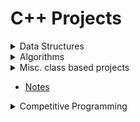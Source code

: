 # C++ Projects

<details>
   <summary> Data Structures </summary>

1.  [Linked list class](DataStructures/LinkedList/include/list.hpp)
2.  [Stack implemented using node pointer](DataStructures/Stack/include/Stack.hpp)
3.  [Queue implemented using node pointers](DataStructures/Queue/include/Queue.hpp)
4.  [Binary search tree](DataStructures/BinarySearchTree/include/BST.hpp)
5.  [(max) Binary Heap ](DataStructures/BinaryHeaps/include/BinaryHeap.hpp)

  </details>

<details>
    <summary> Algorithms </summary>

1.  [Searching Algorithms](Algorithms/Searching)
2.  [Sorting Algorithms](Algorithms/Sorting)

  </details>

<details>
   <summary> Misc. class based projects </summary>

1.  [myString class](Misc/String/include/mystring.hpp)
2.  [Class modelling complex numbers](Misc/ComplexNumbers/include/cmpx.hpp)
3.  [Class modelling vectors (euclidean)](Misc/Vector/include/vector.hpp)

  </details>

- [Notes](Notes/README.md)

<details>
   <summary> Competitive Programming </summary>

1.  [C++ template file](Misc/template.cpp)
2.  [CodeChef problems](CompetitiveProgramming/CodeChef/README.md)
3.  [HackerRank problems](CompetitiveProgramming/HackerRank/README.md)
4.  [CSES problems](CompetitiveProgramming/CSES/README.md)

_Note : above folders aren't comprehensive_

   </details>
